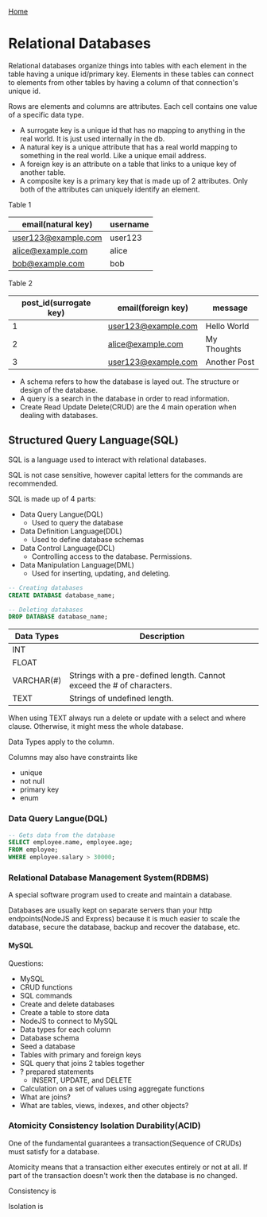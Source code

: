 [Home](./README.md)

# Relational Databases
Relational databases organize things into tables with each element in the table having a unique id/primary key. Elements in these tables can connect to elements from other tables by having a column of that connection's unique id.

Rows are elements and columns are attributes. Each cell contains one value of a specific data type.

- A surrogate key is a unique id that has no mapping to anything in the real world. It is just used internally in the db.
- A natural key is a unique attribute that has a real world mapping to something in the real world. Like a unique email address.
- A foreign key is an attribute on a table that links to a unique key of another table.
- A composite key is a primary key that is made up of 2 attributes. Only both of the attributes can uniquely identify an element.

Table 1

| email(natural key)  | username |
|---------------------|----------|
| user123@example.com | user123  |
| alice@example.com   | alice    |
| bob@example.com     | bob      |

Table 2

| post_id(surrogate key) | email(foreign key)  | message      |
|------------------------|---------------------|--------------|
| 1                      | user123@example.com | Hello World  |
| 2                      | alice@example.com   | My Thoughts  |
| 3                      | user123@example.com | Another Post |

- A schema refers to how the database is layed out. The structure or design of the database.
- A query is a search in the database in order to read information.
- Create Read Update Delete(CRUD) are the 4 main operation when dealing with databases.

## Structured Query Language(SQL)
SQL is a language used to interact with relational databases.

SQL is not case sensitive, however capital letters for the commands are recommended.

SQL is made up of 4 parts:
- Data Query Langue(DQL)
  - Used to query the database
- Data Definition Language(DDL)
  - Used to define database schemas
- Data Control Language(DCL)
  - Controlling access to the database. Permissions.
- Data Manipulation Language(DML)
  - Used for inserting, updating, and deleting.


```SQL
-- Creating databases
CREATE DATABASE database_name;
```

```SQL
-- Deleting databases
DROP DATABASE database_name;
```

| Data Types | Description                                                           |
|------------|-----------------------------------------------------------------------|
| INT        |                                                                       |
| FLOAT      |                                                                       |
| VARCHAR(#) | Strings with a pre-defined length. Cannot exceed the # of characters. |
| TEXT       | Strings of undefined length.                                          |

When using TEXT always run a delete or update with a select and where clause. Otherwise, it might mess the whole database.

Data Types apply to the column.

Columns may also have constraints like
- unique
- not null
- primary key
- enum

### Data Query Langue(DQL)
```SQL
-- Gets data from the database
SELECT employee.name, employee.age;
FROM employee;
WHERE employee.salary > 30000;
```

### Relational Database Management System(RDBMS)
A special software program used to create and maintain a database.

Databases are usually kept on separate servers than your http endpoints(NodeJS and Express) because it is much easier to scale the database, secure the database, backup and recover the database, etc.
#### MySQL

Questions:
- MySQL
- CRUD functions
- SQL commands
- Create and delete databases
- Create a table to store data
- NodeJS to connect to MySQL
- Data types for each column
- Database schema
- Seed a database
- Tables with primary and foreign keys
- SQL query that joins 2 tables together
- ? prepared statements
  - INSERT, UPDATE, and DELETE
- Calculation on a set of values using aggregate functions
- What are joins?
- What are tables, views, indexes, and other objects?

### Atomicity Consistency Isolation Durability(ACID)
One of the fundamental guarantees a transaction(Sequence of CRUDs) must satisfy for a database.

Atomicity means that a transaction either executes entirely or not at all. If part of the transaction doesn't work then the database is no changed.

Consistency is 

Isolation is 